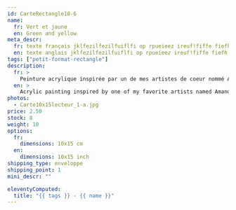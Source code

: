 ```yaml
---
id: CarteRectangle10-6
name: 
  fr: Vert et jaune
  en: Green and yellow
meta_descr:
  fr: texte français jklfezilfezilfuiflfi op rpueieez ireuf!fiffe fiefh hfhslfhsfh dfhds fdsfdsifdshfids
  en: texte anglais jklfezilfezilfuiflfi op rpueieez ireuf!fiffe fiefh hfhslfhsfh dfhds fdsfdsifdshfids
tags: ["petit-format-rectangle"]
description: 
  fr: > 
    Peinture acrylique inspirée par un de mes artistes de coeur nommé Amano Yoshitaka, en apposant les traits de ce couple à l'encre de chine, contrastant avec le fond coloré. 
  en: >
    Acrylic painting inspired by one of my favorite artists named Amano Yoshitaka, applying the features of this couple in Indian ink, contrasting with the colored background.
photos:
  - Carte10x15lecteur_1-a.jpg
price: 2.50
stock: 8
weight: 10
options:
  fr:
    dimensions: 10x15 cm
  en:
    dimensions: 10x15 inch
shipping_type: enveloppe
shipping_point: 1
mini_descr: ""

eleventyComputed:
  title: "{{ tags }} - {{ name }}"
---
```


